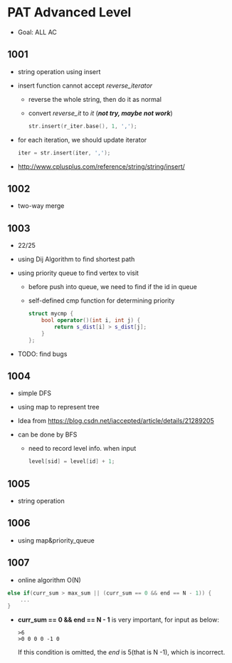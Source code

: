 # PAT Advanced Level

* Goal: ALL AC

## 1001

* string operation using insert

* insert function cannot accept *reverse_iterator*

  * reverse the whole string, then do it as normal 

  * convert *reverse_it* to *it* (***not try, maybe not work***)

    ```c++
    str.insert(r_iter.base(), 1, ',');
    ```

* for each iteration, we should update iterator

  ```c++
  iter = str.insert(iter, ',');
  ```

* http://www.cplusplus.com/reference/string/string/insert/

## 1002

* two-way merge

## 1003

* 22/25

* using Dij Algorithm to find shortest path

* using priority queue to find vertex to visit

  * before push into queue, we need to find if the id in queue

  * self-defined cmp function for determining priority

    ```c++
    struct mycmp {
        bool operator()(int i, int j) {
            return s_dist[i] > s_dist[j];
        }
    };
    ```

* TODO: find bugs

## 1004

* simple DFS

* using map to represent tree

* Idea from https://blog.csdn.net/iaccepted/article/details/21289205

* can be done by BFS

  * need to record level info. when input

    ```c++
    level[sid] = level[id] + 1;
    ```


## 1005

* string operation

## 1006

* using map&priority_queue

## 1007

* online algorithm O(N)

```c++
else if(curr_sum > max_sum || (curr_sum == 0 && end == N - 1)) {
    ...
}
```

* **curr_sum == 0 && end == N - 1** is very important, for input as below:

  ```shell
  >6
  >0 0 0 0 -1 0
  ```

  If this condition is omitted, the *end* is 5(that is N -1), which is incorrect.

